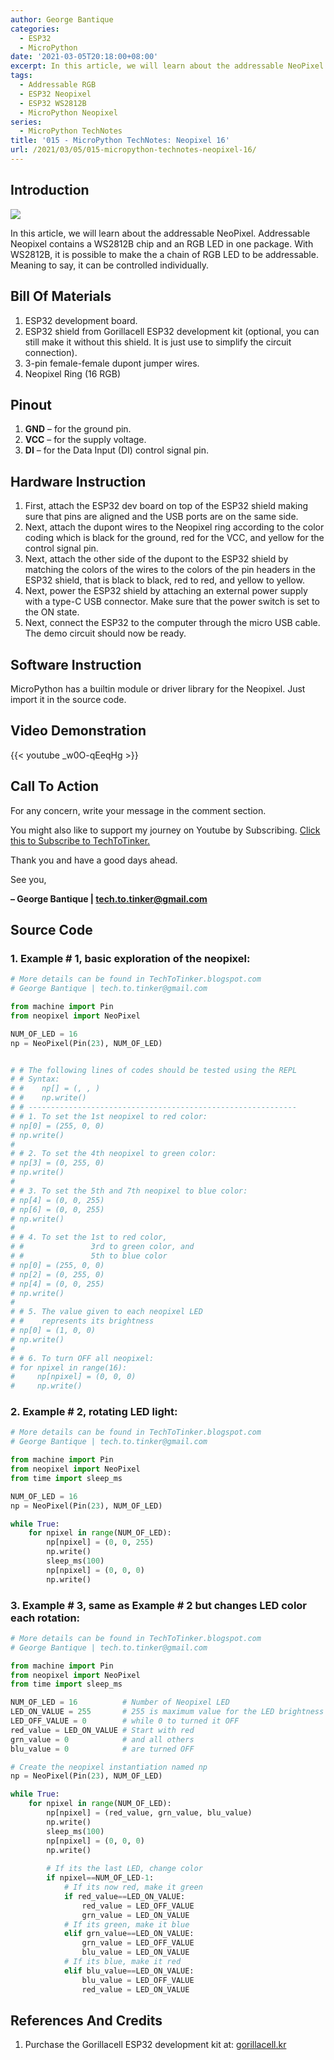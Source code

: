 ```yaml
---
author: George Bantique
categories:
  - ESP32
  - MicroPython
date: '2021-03-05T20:18:00+08:00'
excerpt: In this article, we will learn about the addressable NeoPixel. Addressable Neopixel contains a WS2812B chip and an RGB LED in one package. With WS2812B, it is possible to make the a chain of RGB LED to be addressable. Meaning to say, it can be controlled individually.
tags:
  - Addressable RGB
  - ESP32 Neopixel
  - ESP32 WS2812B
  - MicroPython Neopixel
series:
  - MicroPython TechNotes
title: '015 - MicroPython TechNotes: Neopixel 16'
url: /2021/03/05/015-micropython-technotes-neopixel-16/
---
```


## **Introduction**

![](/images/015-technotes-neopixel-16-RGB-LED-ring.png)

In this article, we will learn about the addressable NeoPixel. Addressable Neopixel contains a WS2812B chip and an RGB LED in one package. With WS2812B, it is possible to make the a chain of RGB LED to be addressable. Meaning to say, it can be controlled individually.

## **Bill Of Materials**

1. ESP32 development board.
2. ESP32 shield from Gorillacell ESP32 development kit (optional, you can still make it without this shield. It is just use to simplify the circuit connection).
3. 3-pin female-female dupont jumper wires.
4. Neopixel Ring (16 RGB)

## **Pinout**

1. **GND** – for the ground pin.
2. **VCC** – for the supply voltage.
3. **DI** – for the Data Input (DI) control signal pin.

## **Hardware Instruction**

1. First, attach the ESP32 dev board on top of the ESP32 shield making sure that pins are aligned and the USB ports are on the same side.
2. Next, attach the dupont wires to the Neopixel ring according to the color coding which is black for the ground, red for the VCC, and yellow for the control signal pin.
3. Next, attach the other side of the dupont to the ESP32 shield by matching the colors of the wires to the colors of the pin headers in the ESP32 shield, that is black to black, red to red, and yellow to yellow.
4. Next, power the ESP32 shield by attaching an external power supply with a type-C USB connector. Make sure that the power switch is set to the ON state.
5. Next, connect the ESP32 to the computer through the micro USB cable. The demo circuit should now be ready.

## **Software Instruction**

MicroPython has a builtin module or driver library for the Neopixel. Just import it in the source code.

## **Video Demonstration**

{{< youtube _w0O-qEeqHg >}}

## **Call To Action**

For any concern, write your message in the comment section.

You might also like to support my journey on Youtube by Subscribing. [Click this to Subscribe to TechToTinker.](https://www.youtube.com/c/TechToTinker?sub_confirmation=1)

Thank you and have a good days ahead.

See you,

**– George Bantique | tech.to.tinker@gmail.com**

## **Source Code**

### 1. Example # 1, basic exploration of the neopixel:

```py { lineNos="true" wrap="true" }
# More details can be found in TechToTinker.blogspot.com 
# George Bantique | tech.to.tinker@gmail.com

from machine import Pin
from neopixel import NeoPixel

NUM_OF_LED = 16
np = NeoPixel(Pin(23), NUM_OF_LED)


# # The following lines of codes should be tested using the REPL
# # Syntax:
# #    np[] = (, , )
# #    np.write()
# # ------------------------------------------------------------
# # 1. To set the 1st neopixel to red color:
# np[0] = (255, 0, 0)
# np.write()
# 
# # 2. To set the 4th neopixel to green color:
# np[3] = (0, 255, 0)
# np.write()
# 
# # 3. To set the 5th and 7th neopixel to blue color:
# np[4] = (0, 0, 255)
# np[6] = (0, 0, 255)
# np.write()
# 
# # 4. To set the 1st to red color,
# #               3rd to green color, and
# #               5th to blue color
# np[0] = (255, 0, 0)
# np[2] = (0, 255, 0)
# np[4] = (0, 0, 255)
# np.write()
# 
# # 5. The value given to each neopixel LED
# #    represents its brightness
# np[0] = (1, 0, 0)
# np.write()
# 
# # 6. To turn OFF all neopixel:
# for npixel in range(16):
#     np[npixel] = (0, 0, 0)
#     np.write()

```

### 2. Example # 2, rotating LED light:

```py { lineNos="true" wrap="true" }
# More details can be found in TechToTinker.blogspot.com 
# George Bantique | tech.to.tinker@gmail.com

from machine import Pin
from neopixel import NeoPixel
from time import sleep_ms

NUM_OF_LED = 16
np = NeoPixel(Pin(23), NUM_OF_LED)

while True:
    for npixel in range(NUM_OF_LED):
        np[npixel] = (0, 0, 255)
        np.write()
        sleep_ms(100)
        np[npixel] = (0, 0, 0)
        np.write()

```

### 3. Example # 3, same as Example # 2 but changes LED color each rotation:

```py { lineNos="true" wrap="true" }
# More details can be found in TechToTinker.blogspot.com 
# George Bantique | tech.to.tinker@gmail.com

from machine import Pin
from neopixel import NeoPixel
from time import sleep_ms

NUM_OF_LED = 16          # Number of Neopixel LED
LED_ON_VALUE = 255       # 255 is maximum value for the LED brightness
LED_OFF_VALUE = 0        # while 0 to turned it OFF
red_value = LED_ON_VALUE # Start with red
grn_value = 0            # and all others
blu_value = 0            # are turned OFF

# Create the neopixel instantiation named np
np = NeoPixel(Pin(23), NUM_OF_LED)

while True:
    for npixel in range(NUM_OF_LED):
        np[npixel] = (red_value, grn_value, blu_value)
        np.write()
        sleep_ms(100)
        np[npixel] = (0, 0, 0)
        np.write()
        
        # If its the last LED, change color
        if npixel==NUM_OF_LED-1:
            # If its now red, make it green
            if red_value==LED_ON_VALUE:
                red_value = LED_OFF_VALUE
                grn_value = LED_ON_VALUE
            # If its green, make it blue
            elif grn_value==LED_ON_VALUE:
                grn_value = LED_OFF_VALUE
                blu_value = LED_ON_VALUE
            # If its blue, make it red
            elif blu_value==LED_ON_VALUE:
                blu_value = LED_OFF_VALUE
                red_value = LED_ON_VALUE 

```

## **References And Credits**

1. Purchase the Gorillacell ESP32 development kit at:
[gorillacell.kr](http://gorillacell.kr/)

